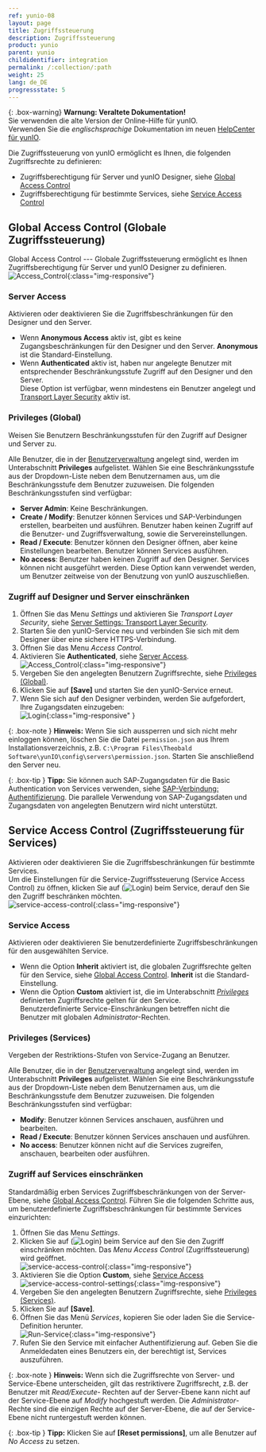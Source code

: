 ```yaml
---
ref: yunio-08
layout: page
title: Zugriffssteuerung
description: Zugriffssteuerung
product: yunio
parent: yunio
childidentifier: integration
permalink: /:collection/:path
weight: 25
lang: de_DE
progressstate: 5
---
```


{: .box-warning}
**Warnung: Veraltete Dokumentation!** <br>
Sie verwenden die alte Version der Online-Hilfe für yunIO.<br>
Verwenden Sie die *englischsprachige* Dokumentation im neuen [HelpCenter für yunIO](https://helpcenter.theobald-software.com/yunio/).

Die Zugriffssteuerung von yunIO ermöglicht es Ihnen, die folgenden Zugriffsrechte zu definieren:
- Zugriffsberechtigung für Server und yunIO Designer, siehe [Global Access Control](#global-access-control-globale-zugriffssteuerung)
- Zugriffsberechtigung für bestimmte Services, siehe [Service Access Control](#service-access-control-zugriffssteuerung-für-services)

## Global Access Control (Globale Zugriffssteuerung)
Global Access Control --- Globale Zugriffssteuerung ermöglicht es Ihnen Zugriffsberechtigung für Server und yunIO Designer zu definieren.<br>
![Access_Control](/img/content/yunio/access-control.png){:class="img-responsive"}

### Server Access

Aktivieren oder deaktivieren Sie die Zugriffsbeschränkungen für den Designer und den Server.

- Wenn **Anonymous Access** aktiv ist, gibt es keine Zugangsbeschränkungen für den Designer und den Server.
**Anonymous** ist die Standard-Einstellung.
- Wenn **Authenticated** aktiv ist, haben nur angelegte Benutzer mit entsprechender Beschränkungsstufe Zugriff auf den Designer und den Server.<br>
Diese Option ist verfügbar, wenn mindestens ein Benutzer angelegt und [Transport Layer Security](./server-settings) aktiv ist. 


### Privileges (Global)

Weisen Sie Benutzern Beschränkungsstufen für den Zugriff auf Designer und Server zu.

Alle Benutzer, die in der [Benutzerverwaltung](./benutzer) angelegt sind, werden im Unterabschnitt **Privileges** aufgelistet.
Wählen Sie eine Beschränkungsstufe aus der Dropdown-Liste neben dem Benutzernamen aus, um die Beschränkungsstufe dem Benutzer zuzuweisen.
Die folgenden Beschränkungsstufen sind verfügbar:
- **Server Admin**: Keine Beschränkungen. 
- **Create / Modify**: Benutzer können Services und SAP-Verbindungen erstellen, bearbeiten und ausführen.
Benutzer haben keinen Zugriff auf die Benutzer- und Zugriffsverwaltung, sowie die Servereinstellungen.
- **Read / Execute**: Benutzer können den Designer öffnen, aber keine Einstellungen bearbeiten.
Benutzer können Services ausführen.
- **No access**: Benutzer haben keinen Zugriff auf den Designer. Services können nicht ausgeführt werden.
Diese Option kann verwendet werden, um Benutzer zeitweise von der Benutzung von yunIO auszuschließen.

### Zugriff auf Designer und Server einschränken

1. Öffnen Sie das Menu *Settings* und aktivieren Sie *Transport Layer Security*, siehe [Server Settings: Transport Layer Security](./server-settings#transport-layer-security).<br>
2. Starten Sie den yunIO-Service neu und verbinden Sie sich mit dem Designer über eine sichere HTTPS-Verbindung.
3. Öffnen Sie das Menu *Access Control*.
4. Aktivieren Sie **Authenticated**, siehe [Server Access](#server-access).<br>
![Access_Control](/img/content/yunio/access-control2.png){:class="img-responsive"}
5. Vergeben Sie den angelegten Benutzern Zugriffsrechte, siehe [Privileges (Global)](#privileges-global).
6. Klicken Sie auf **[Save]** und starten Sie den yunIO-Service erneut.
7. Wenn Sie sich auf den Designer verbinden, werden Sie aufgefordert, Ihre Zugangsdaten einzugeben:<br>
![Login](/img/content/yunio/yunio-login.png){:class="img-responsive" }


{: .box-note }
**Hinweis:** Wenn Sie sich aussperren und sich nicht mehr einloggen können, löschen Sie die Datei `permission.json` aus Ihrem Installationsverzeichnis, z.B. `C:\Program Files\Theobald Software\yunIO\config\servers\permission.json`.
Starten Sie anschließend den Server neu.

{: .box-tip }
**Tipp:** Sie können auch SAP-Zugangsdaten für die Basic Authentication von Services verwenden, siehe [SAP-Verbindung: Authentifizierung](./sap-verbindungen-anlegen#authentifizierung).
Die parallele Verwendung von SAP-Zugangsdaten und Zugangsdaten von angelegten Benutzern wird nicht unterstützt.

## Service Access Control (Zugriffssteuerung für Services)
Aktivieren oder deaktivieren Sie die Zugriffsbeschränkungen für bestimmte Services. <br>
Um die Einstellungen für die Service-Zugriffssteuerung (Service Access Control) zu öffnen, klicken Sie auf (![Login](/img/content/yunio/key.png)) beim Service, derauf den Sie den Zugriff beschränken möchten. <br>
![service-access-control](/img/content/yunio/service-access-control-settings0.png){:class="img-responsive"}

### Service Access
Aktivieren oder deaktivieren Sie benutzerdefinierte Zugriffsbeschränkungen für den ausgewählten Service.
- Wenn die Option **Inherit** aktiviert ist, die globalen Zugriffsrechte gelten für den Service, siehe [Global Access Control](##global-access-control-globale-zugriffssteuerung). 
 **Inherit** ist die Standard-Einstellung.
- Wenn die Option **Custom**  aktiviert ist, die im Unterabschnitt [*Privileges*](#privileges-services) definierten Zugriffsrechte gelten für den Service. <br>
Benutzerdefinierte Service-Einschränkungen betreffen nicht die Benutzer mit globalen *Administrator*-Rechten.

### Privileges (Services)

Vergeben der Restriktions-Stufen von Service-Zugang an Benutzer.

Alle Benutzer, die in der [Benutzerverwaltung](./benutzer) angelegt sind, werden im Unterabschnitt **Privileges** aufgelistet.
Wählen Sie eine Beschränkungsstufe aus der Dropdown-Liste neben dem Benutzernamen aus, um die Beschränkungsstufe dem Benutzer zuzuweisen.
Die folgenden Beschränkungsstufen sind verfügbar:
- **Modify**:  Benutzer können Services anschauen, ausführen und bearbeiten.
- **Read / Execute**: Benutzer können Services anschauen und ausführen.
- **No access**: Benutzer können nicht auf die Services zugreifen, anschauen, bearbeiten oder ausführen.


### Zugriff auf Services einschränken

Standardmäßig erben Services Zugriffsbeschränkungen von der Server-Ebene, siehe [Global Access Control](#global-access-control-globale-zugriffssteuerung).
Führen Sie die folgenden Schritte aus, um benutzerdefinierte Zugriffsbeschränkungen für bestimmte Services einzurichten:

1. Öffnen Sie das Menu *Settings*.
2. Klicken Sie auf (![Login](/img/content/yunio/key.png)) beim Service auf den Sie den Zugriff einschränken möchten. 
Das *Menu Access Control* (Zugriffssteuerung) wird geöffnet.<br>
![service-access-control](/img/content/yunio/service-access-control.png){:class="img-responsive"}
3. Aktivieren Sie die Option **Custom**, siehe [Service Access](#service-access)<br>
![service-access-control-settings](/img/content/yunio/service-access-control-settings.png){:class="img-responsive"}
4. Vergeben Sie den angelegten Benutzern Zugriffsrechte, siehe [Privileges (Services)](#privileges-services).
5. Klicken Sie auf **[Save]**.
6. Öffnen Sie das Menü *Services*, kopieren Sie oder laden Sie die Service-Definition herunter. <br>
![Run-Service](/img/content/yunio/yunio-run-services-https.png){:class="img-responsive"}
7. Rufen Sie den Service mit einfacher Authentifizierung auf. Geben Sie die Anmeldedaten eines Benutzers ein, der berechtigt ist, Services auszuführen.

{: .box-note }
**Hinweis:** Wenn sich die Zugriffsrechte von Server- und Service-Ebene unterscheiden, gilt das restriktivere Zugriffsrecht, z.B. der Benutzer mit *Read/Execute*- Rechten auf der Server-Ebene kann nicht auf der Service-Ebene auf *Modify* hochgestuft werden.
Die *Administrator*-Rechte sind die einzigen Rechte auf der Server-Ebene, die auf der Service-Ebene nicht runtergestuft werden können. 

{: .box-tip }
**Tipp:** Klicken Sie auf **[Reset permissions]**, um alle Benutzer auf *No Access* zu setzen.

